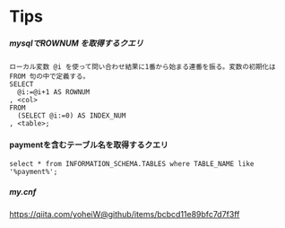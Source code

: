 # Tips
##### mysqlでROWNUM を取得するクエリ
```
ローカル変数 @i を使って問い合わせ結果に1番から始まる連番を振る。変数の初期化は FROM 句の中で定義する。
SELECT
  @i:=@i+1 AS ROWNUM
, <col>
FROM
  (SELECT @i:=0) AS INDEX_NUM
, <table>;
```

#### paymentを含むテーブル名を取得するクエリ
```
select * from INFORMATION_SCHEMA.TABLES where TABLE_NAME like '%payment%';
```

##### my.cnf
https://qiita.com/yoheiW@github/items/bcbcd11e89bfc7d7f3ff
